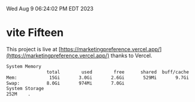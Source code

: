 Wed Aug  9 06:24:02 PM EDT 2023

# vite Fifteen


This project is live at [https://marketingpreference.vercel.app/](https://marketingpreference.vercel.app/) thanks to Vercel.

```bash
System Memory
               total        used        free      shared  buff/cache   available
Mem:            15Gi       3.0Gi       2.6Gi       529Mi       9.7Gi        11Gi
Swap:          8.0Gi       974Mi       7.0Gi
System Storage
252M	.
